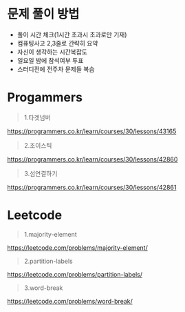 # 문제 풀이 방법

- 풀이 시간 체크(1시간 초과시 초과로만 기재)
- 컴퓨팅사고 2,3줄로 간략히 요약
- 자신이 생각하는 시간복잡도
- 일요일 밤에 참석여부 투표 
- 스터디전에 전주차 문제들 복습

# Progammers 

> 1.타겟넘버

https://programmers.co.kr/learn/courses/30/lessons/43165

> 2.조이스틱

https://programmers.co.kr/learn/courses/30/lessons/42860

> 3.섬연결하기

https://programmers.co.kr/learn/courses/30/lessons/42861

# Leetcode 

> 1.majority-element

https://leetcode.com/problems/majority-element/

> 2.partition-labels

https://leetcode.com/problems/partition-labels/

> 3.word-break

https://leetcode.com/problems/word-break/

